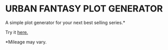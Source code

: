# URBAN FANTASY PLOT GENERATOR

A simple plot generator for your next best selling series.*

Try it [here.](https://ufplotgenerator.netlify.app/)

*Mileage may vary.
